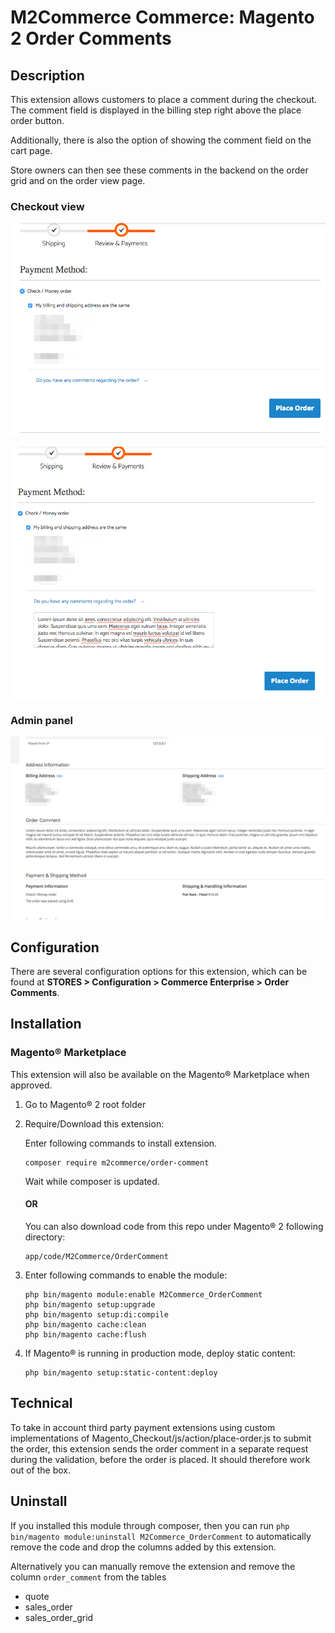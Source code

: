 # M2Commerce Commerce: Magento 2 Order Comments

## Description
This extension allows customers to place a comment during the checkout.
The comment field is displayed in the billing step right above the place order button.

Additionally, there is also the option of showing the comment field on the cart page.

Store owners can then see these comments in the backend on the order grid and on the order view page.

### Checkout view
![comment box closed](Screenshots/checkout_comment_closed.png)


![comment box opened](Screenshots/checkout_comment_opened.png)

### Admin panel
![admin panel](Screenshots/admin_panel.png)


## Configuration

There are several configuration options for this extension, which can be found at **STORES > Configuration > Commerce Enterprise > Order Comments**.

## Installation
### Magento® Marketplace

This extension will also be available on the Magento® Marketplace when approved.

1. Go to Magento® 2 root folder
2. Require/Download this extension:

   Enter following commands to install extension.

   ```
   composer require m2commerce/order-comment
   ```

   Wait while composer is updated.

   #### OR

   You can also download code from this repo under Magento® 2 following directory:

    ```
    app/code/M2Commerce/OrderComment
    ```    

3. Enter following commands to enable the module:

   ```
   php bin/magento module:enable M2Commerce_OrderComment
   php bin/magento setup:upgrade
   php bin/magento setup:di:compile
   php bin/magento cache:clean
   php bin/magento cache:flush
   ```

4. If Magento® is running in production mode, deploy static content:

   ```
   php bin/magento setup:static-content:deploy
   ```

## Technical
To take in account third party payment extensions using custom implementations of Magento_Checkout/js/action/place-order.js to submit the order, this extension sends
the order comment in a separate request during the validation, before the order is placed. It should therefore work out of
the box.

## Uninstall
If you installed this module through composer, then you can run `php bin/magento module:uninstall M2Commerce_OrderComment` to automatically
remove the code and drop the columns added by this extension.

Alternatively you can manually remove the extension and remove the column `order_comment` from the tables
* quote
* sales_order
* sales_order_grid
